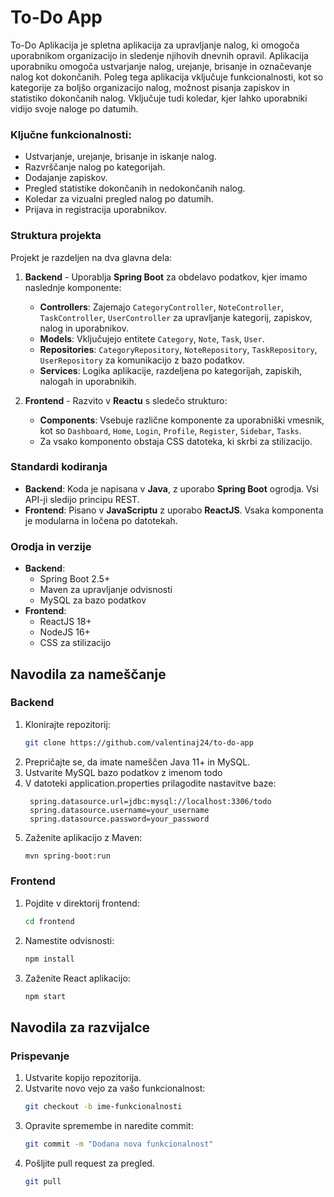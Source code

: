 # To-Do App
To-Do Aplikacija je spletna aplikacija za upravljanje nalog, ki omogoča uporabnikom organizacijo in sledenje njihovih dnevnih opravil. Aplikacija uporabniku omogoča ustvarjanje nalog, urejanje, brisanje in označevanje nalog kot dokončanih. Poleg tega aplikacija vključuje funkcionalnosti, kot so kategorije za boljšo organizacijo nalog, možnost pisanja zapiskov in statistiko dokončanih nalog. Vključuje tudi koledar, kjer lahko uporabniki vidijo svoje naloge po datumih.

### Ključne funkcionalnosti:
- Ustvarjanje, urejanje, brisanje in iskanje nalog.
- Razvrščanje nalog po kategorijah.
- Dodajanje zapiskov.
- Pregled statistike dokončanih in nedokončanih nalog.
- Koledar za vizualni pregled nalog po datumih.
- Prijava in registracija uporabnikov.

### Struktura projekta
Projekt je razdeljen na dva glavna dela:
1. **Backend** - Uporablja **Spring Boot** za obdelavo podatkov, kjer imamo naslednje komponente:
   - **Controllers**: Zajemajo `CategoryController`, `NoteController`, `TaskController`, `UserController` za upravljanje kategorij, zapiskov, nalog in uporabnikov.
   - **Models**: Vključujejo entitete `Category`, `Note`, `Task`, `User`.
   - **Repositories**: `CategoryRepository`, `NoteRepository`, `TaskRepository`, `UserRepository` za komunikacijo z bazo podatkov.
   - **Services**: Logika aplikacije, razdeljena po kategorijah, zapiskih, nalogah in uporabnikih.

2. **Frontend** - Razvito v **Reactu** s sledečo strukturo:
   - **Components**: Vsebuje različne komponente za uporabniški vmesnik, kot so `Dashboard`, `Home`, `Login`, `Profile`, `Register`, `Sidebar`, `Tasks`.
   - Za vsako komponento obstaja CSS datoteka, ki skrbi za stilizacijo.

### Standardi kodiranja
- **Backend**: Koda je napisana v **Java**, z uporabo **Spring Boot** ogrodja. Vsi API-ji sledijo principu REST.
- **Frontend**: Pisano v **JavaScriptu** z uporabo **ReactJS**. Vsaka komponenta je modularna in ločena po datotekah.

### Orodja in verzije
- **Backend**: 
  - Spring Boot 2.5+
  - Maven za upravljanje odvisnosti
  - MySQL za bazo podatkov
- **Frontend**:
  - ReactJS 18+
  - NodeJS 16+
  - CSS za stilizacijo

## Navodila za nameščanje

### Backend
1. Klonirajte repozitorij: 
   ```bash
   git clone https://github.com/valentinaj24/to-do-app
2. Prepričajte se, da imate nameščen Java 11+ in MySQL.
3. Ustvarite MySQL bazo podatkov z imenom todo
4. V datoteki application.properties prilagodite nastavitve baze:
   ```properties
    spring.datasource.url=jdbc:mysql://localhost:3306/todo
    spring.datasource.username=your_username
    spring.datasource.password=your_password
5. Zaženite aplikacijo z Maven:
   ```bash
   mvn spring-boot:run
### Frontend

1. Pojdite v direktorij frontend:
   ```bash
   cd frontend
2. Namestite odvisnosti:
    ```bash
   npm install
3. Zaženite React aplikacijo:
   ```bash
   npm start

## Navodila za razvijalce

### Prispevanje

1. Ustvarite kopijo repozitorija.
2. Ustvarite novo vejo za vašo funkcionalnost:
   ```bash
   git checkout -b ime-funkcionalnosti
3. Opravite spremembe in naredite commit:
   ```bash
   git commit -m "Dodana nova funkcionalnost"
4. Pošljite pull request za pregled.
    ```bash
   git pull
